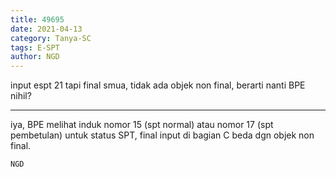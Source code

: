 ```yaml
---
title: 49695
date: 2021-04-13
category: Tanya-SC
tags: E-SPT
author: NGD
---
```


input espt 21 tapi final smua, tidak ada objek non final, berarti nanti BPE nihil?

---

iya, BPE melihat induk nomor 15 (spt normal) atau nomor 17 (spt pembetulan) untuk status SPT, final input di bagian C beda dgn objek non final.

`NGD`
